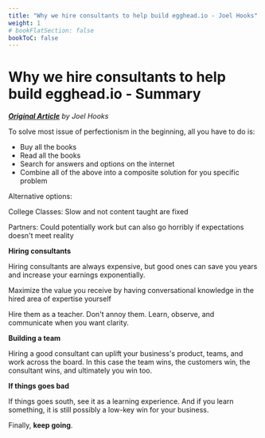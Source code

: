 ```yaml
---
title: "Why we hire consultants to help build egghead.io - Joel Hooks"
weight: 1
# bookFlatSection: false
bookToC: false
---
```


# Why we hire consultants to help build egghead.io - Summary
*__[Original Article](https://joelhooks.com/blog/2017/10/26/why-we-hire-consultants-to-help-build-egghead-dot-io)__ by Joel Hooks*

To solve most issue of perfectionism in the beginning, all you have to do is:

- Buy all the books
- Read all the books
- Search for answers and options on the internet
- Combine all of the above into a composite solution for you specific problem

Alternative options:

College Classes: Slow and not content taught are fixed

Partners: Could potentially work but can also go horribly if expectations doesn't meet reality

**Hiring consultants**

Hiring consultants are always expensive, but good ones can save you years and increase your earnings exponentially.

Maximize the value you receive by having conversational knowledge in the hired area of expertise yourself

Hire them as a teacher. Don't annoy them. Learn, observe, and communicate when you want clarity.

**Building a team**

Hiring a good consultant can uplift your business's product, teams, and work across the board. In this case the team wins, the customers win, the consultant wins, and ultimately you win too.

**If things goes bad**

If things goes south, see it as a learning experience. And if you learn something, it is still possibly a low-key win for your business.

Finally, **keep going**.